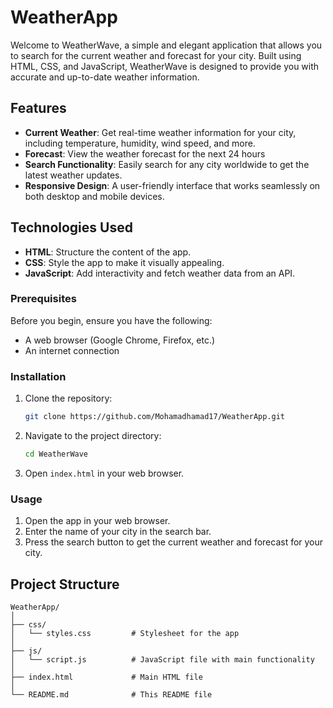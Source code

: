 # WeatherApp

Welcome to WeatherWave, a simple and elegant application that allows you to search for the current weather and forecast for your city. Built using HTML, CSS, and JavaScript, WeatherWave is designed to provide you with accurate and up-to-date weather information.

## Features

- **Current Weather**: Get real-time weather information for your city, including temperature, humidity, wind speed, and more.
- **Forecast**: View the weather forecast for the next 24 hours 
- **Search Functionality**: Easily search for any city worldwide to get the latest weather updates.
- **Responsive Design**: A user-friendly interface that works seamlessly on both desktop and mobile devices.

## Technologies Used

- **HTML**: Structure the content of the app.
- **CSS**: Style the app to make it visually appealing.
- **JavaScript**: Add interactivity and fetch weather data from an API.

### Prerequisites

Before you begin, ensure you have the following:

- A web browser (Google Chrome, Firefox, etc.)
- An internet connection

### Installation

1. Clone the repository:
    ```bash
    git clone https://github.com/Mohamadhamad17/WeatherApp.git
    ```
2. Navigate to the project directory:
    ```bash
    cd WeatherWave
    ```
3. Open `index.html` in your web browser.

### Usage

1. Open the app in your web browser.
2. Enter the name of your city in the search bar.
3. Press the search button to get the current weather and forecast for your city.

## Project Structure

```plaintext
WeatherApp/
│
├── css/
│   └── styles.css         # Stylesheet for the app
│
├── js/
│   └── script.js          # JavaScript file with main functionality
│
├── index.html             # Main HTML file
│
└── README.md              # This README file
